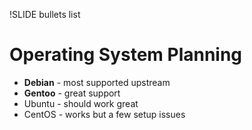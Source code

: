 !SLIDE bullets list

# Operating System Planning

* **Debian** - most supported upstream
* **Gentoo** - great support
* Ubuntu - should work great
* CentOS - works but a few setup issues
